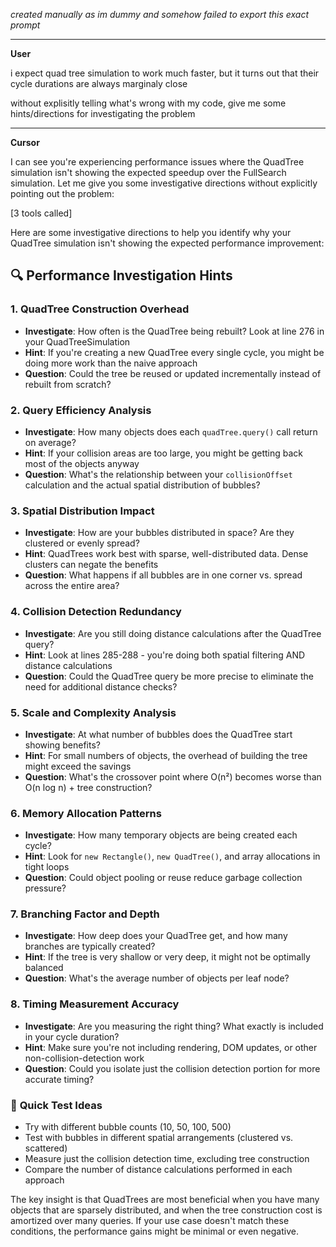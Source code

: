 *created manually as im dummy and somehow failed to export this exact prompt*

---

**User**

i expect quad tree simulation to work much faster, but it turns out that their cycle durations are always marginaly close

without explisitly telling what's wrong with my code, give me some hints/directions for investigating the problem

---

**Cursor**

I can see you're experiencing performance issues where the QuadTree simulation isn't showing the expected speedup over the FullSearch simulation. Let me give you some investigative directions without explicitly pointing out the problem:


[3 tools called]

Here are some investigative directions to help you identify why your QuadTree simulation isn't showing the expected performance improvement:

## 🔍 **Performance Investigation Hints**

### 1. **QuadTree Construction Overhead**
- **Investigate**: How often is the QuadTree being rebuilt? Look at line 276 in your QuadTreeSimulation
- **Hint**: If you're creating a new QuadTree every single cycle, you might be doing more work than the naive approach
- **Question**: Could the tree be reused or updated incrementally instead of rebuilt from scratch?

### 2. **Query Efficiency Analysis**
- **Investigate**: How many objects does each `quadTree.query()` call return on average?
- **Hint**: If your collision areas are too large, you might be getting back most of the objects anyway
- **Question**: What's the relationship between your `collisionOffset` calculation and the actual spatial distribution of bubbles?

### 3. **Spatial Distribution Impact**
- **Investigate**: How are your bubbles distributed in space? Are they clustered or evenly spread?
- **Hint**: QuadTrees work best with sparse, well-distributed data. Dense clusters can negate the benefits
- **Question**: What happens if all bubbles are in one corner vs. spread across the entire area?

### 4. **Collision Detection Redundancy**
- **Investigate**: Are you still doing distance calculations after the QuadTree query?
- **Hint**: Look at lines 285-288 - you're doing both spatial filtering AND distance calculations
- **Question**: Could the QuadTree query be more precise to eliminate the need for additional distance checks?

### 5. **Scale and Complexity Analysis**
- **Investigate**: At what number of bubbles does the QuadTree start showing benefits?
- **Hint**: For small numbers of objects, the overhead of building the tree might exceed the savings
- **Question**: What's the crossover point where O(n²) becomes worse than O(n log n) + tree construction?

### 6. **Memory Allocation Patterns**
- **Investigate**: How many temporary objects are being created each cycle?
- **Hint**: Look for `new Rectangle()`, `new QuadTree()`, and array allocations in tight loops
- **Question**: Could object pooling or reuse reduce garbage collection pressure?

### 7. **Branching Factor and Depth**
- **Investigate**: How deep does your QuadTree get, and how many branches are typically created?
- **Hint**: If the tree is very shallow or very deep, it might not be optimally balanced
- **Question**: What's the average number of objects per leaf node?

### 8. **Timing Measurement Accuracy**
- **Investigate**: Are you measuring the right thing? What exactly is included in your cycle duration?
- **Hint**: Make sure you're not including rendering, DOM updates, or other non-collision-detection work
- **Question**: Could you isolate just the collision detection portion for more accurate timing?

### 🧪 **Quick Test Ideas**
- Try with different bubble counts (10, 50, 100, 500)
- Test with bubbles in different spatial arrangements (clustered vs. scattered)
- Measure just the collision detection time, excluding tree construction
- Compare the number of distance calculations performed in each approach

The key insight is that QuadTrees are most beneficial when you have many objects that are sparsely distributed, and when the tree construction cost is amortized over many queries. If your use case doesn't match these conditions, the performance gains might be minimal or even negative.